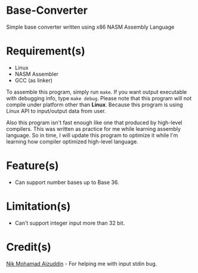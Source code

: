 # Base-Converter
Simple base converter written using x86 NASM Assembly Language

# Requirement(s)
- Linux
- NASM Assembler
- GCC (as linker)

To assemble this program, simply run `make`. If you want output executable with debugging info, type `make debug`.
Please note that this program will not compile under platform other than <b>Linux</b>. Because this program is using Linux API to input/output data from user.

Also this program isn't fast enough like one that produced by high-level compilers. This was written as practice for me while learning assembly language.
So in time, I will update this program to optimize it while I'm learning how compiler optimized high-level language.

# Feature(s)
- Can support number bases up to Base 36.

# Limitation(s)
- Can't support integer input more than 32 bit.

# Credit(s)
<a href='https://github.com/nikAizuddin'>Nik Mohamad Aizuddin</a> - For helping me with input stdin bug.

